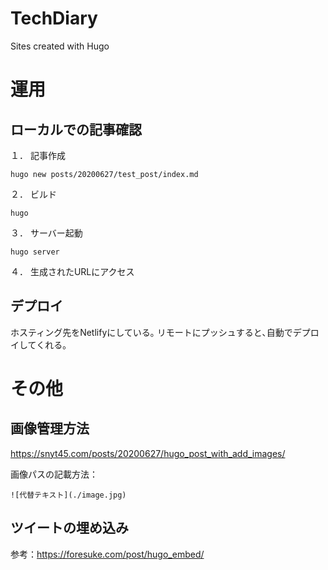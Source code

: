 # TechDiary
Sites created with Hugo

# 運用
## ローカルでの記事確認
１． 記事作成
```
hugo new posts/20200627/test_post/index.md
```

２． ビルド
```
hugo
```

３． サーバー起動
```
hugo server
```

４． 生成されたURLにアクセス

## デプロイ
ホスティング先をNetlifyにしている｡
リモートにプッシュすると､自動でデプロイしてくれる｡

# その他
## 画像管理方法
https://snyt45.com/posts/20200627/hugo_post_with_add_images/

画像パスの記載方法：
```
![代替テキスト](./image.jpg)
```

## ツイートの埋め込み
参考：https://foresuke.com/post/hugo_embed/
